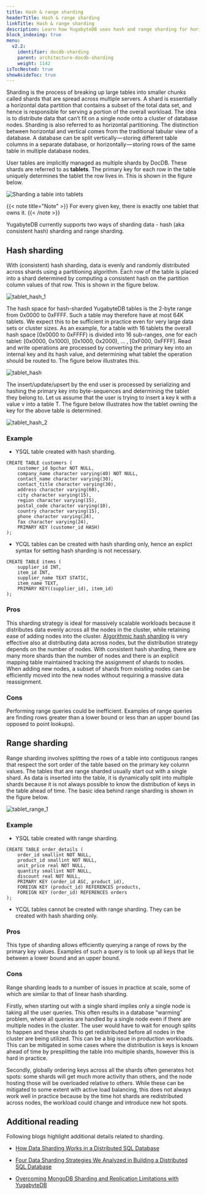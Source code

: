 ```yaml
---
title: Hash & range sharding
headerTitle: Hash & range sharding
linkTitle: Hash & range sharding
description: Learn how YugabyteDB uses hash and range sharding for horizontal scaling.
block_indexing: true
menu:
  v2.2:
    identifier: docdb-sharding
    parent: architecture-docdb-sharding
    weight: 1142
isTocNested: true
showAsideToc: true
---
```


Sharding is the process of breaking up large tables into smaller chunks called shards that are spread across multiple servers. A shard is essentially a horizontal data partition that contains a subset of the total data set, and hence is responsible for serving a portion of the overall workload. The idea is to distribute data that can’t fit on a single node onto a cluster of database nodes. Sharding is also referred to as horizontal partitioning. The distinction between horizontal and vertical comes from the traditional tabular view of a database. A database can be split vertically — storing different table columns in a separate database, or horizontally — storing rows of the same table in multiple database nodes.


User tables are implicitly managed as multiple shards by DocDB. These shards are referred to as **tablets**. The primary key for each row in the table uniquely determines the tablet the row lives in. This is shown in the figure below.

![Sharding a table into tablets](/images/architecture/partitioning-table-into-tablets.png)

{{< note title="Note" >}}
For every given key, there is exactly one tablet that owns it.
{{< /note >}}

YugabyteDB currently supports two ways of sharding data - hash (aka consistent hash) sharding and range sharding.

## Hash sharding

With (consistent) hash sharding, data is evenly and randomly distributed across shards using a partitioning algorithm. Each row of the table is placed into a shard determined by computing a consistent hash on the partition column values of that row. This is shown in the figure below.

![tablet_hash_1](/images/architecture/tablet_hash_1.png)

The hash space for hash-sharded YugabyteDB tables is the 2-byte range from 0x0000 to 0xFFFF. Such
a table may therefore have at most 64K tablets. We expect this to be sufficient in practice even for
very large data sets or cluster sizes. As an example, for a table with 16 tablets the overall hash space [0x0000 to 0xFFFF) is divided into 16 sub-ranges, one for each tablet:  [0x0000, 0x1000), [0x1000, 0x2000), … , [0xF000, 0xFFFF]. Read and write operations are processed by converting the primary key into an internal key and its hash value, and determining what tablet the operation should be routed to. The figure below illustrates this.

![tablet_hash](/images/architecture/tablet_hash.png)

The insert/update/upsert by the end user is processed by serializing and hashing the primary key into byte-sequences and determining the tablet they belong to. Let us assume that the user is trying to insert a key k with a value v into a table T. The figure below illustrates how the tablet owning the key for the above table is determined.

![tablet_hash_2](/images/architecture/tablet_hash_2.png)

### Example

- YSQL table created with hash sharding.

```postgres
CREATE TABLE customers (
    customer_id bpchar NOT NULL,
    company_name character varying(40) NOT NULL,
    contact_name character varying(30),
    contact_title character varying(30),
    address character varying(60),
    city character varying(15),
    region character varying(15),
    postal_code character varying(10),
    country character varying(15),
    phone character varying(24),
    fax character varying(24),
    PRIMARY KEY (customer_id HASH)
);
```

- YCQL tables can be created with hash sharding only, hence an explict syntax for setting hash sharding is not necessary.

```postgres
CREATE TABLE items (
	supplier_id INT,
    item_id INT,
    supplier_name TEXT STATIC,
    item_name TEXT,
    PRIMARY KEY((supplier_id), item_id)
);
```

### Pros
This sharding strategy is ideal for massively scalable workloads because it distributes data evenly across all the nodes in the cluster, while retaining ease of adding nodes into the cluster. [Algorithmic hash sharding](https://blog.yugabyte.com/four-data-sharding-strategies-we-analyzed-in-building-a-distributed-sql-database/) is very effective also at distributing data across nodes, but the distribution strategy depends on the number of nodes. With consistent hash sharding, there are many more shards than the number of nodes and there is an explicit mapping table maintained tracking the assignment of shards to nodes. When adding new nodes, a subset of shards from existing nodes can be efficiently moved into the new nodes without requiring a massive data reassignment.

### Cons
Performing range queries could be inefficient. Examples of range queries are finding rows greater than a lower bound or less than an upper bound (as opposed to point lookups).

## Range sharding

Range sharding involves splitting the rows of a table into contiguous ranges that respect the sort order of the table based on the primary key column values. The tables that are range sharded usually start out with a single shard. As data is inserted into the table, it is dynamically split into multiple shards because it is not always possible to know the distribution of keys in the table ahead of time. The basic idea behind range sharding is shown in the figure below.

![tablet_range_1](/images/architecture/tablet_range_1.png)

### Example

- YSQL table created with range sharding.

```postgres
CREATE TABLE order_details (
    order_id smallint NOT NULL,
    product_id smallint NOT NULL,
    unit_price real NOT NULL,
    quantity smallint NOT NULL,
    discount real NOT NULL,
    PRIMARY KEY (order_id ASC, product_id),
    FOREIGN KEY (product_id) REFERENCES products,
    FOREIGN KEY (order_id) REFERENCES orders
);
```

- YCQL tables cannot be created with range sharding. They can be created with hash sharding only.

### Pros
This type of sharding allows efficiently querying a range of rows by the primary key values. Examples of such a query is to look up all keys that lie between a lower bound and an upper bound.

### Cons
Range sharding leads to a number of issues in practice at scale, some of which are similar to that of linear hash sharding.

Firstly, when starting out with a single shard implies only a single node is taking all the user queries. This often results in a database “warming” problem, where all queries are handled by a single node even if there are multiple nodes in the cluster. The user would have to wait for enough splits to happen and these shards to get redistributed before all nodes in the cluster are being utilized. This can be a big issue in production workloads. This can be mitigated in some cases where the distribution is keys is known ahead of time by presplitting the table into multiple shards, however this is hard in practice.

Secondly, globally ordering keys across all the shards often generates hot spots: some shards will get much more activity than others, and the node hosting those will be overloaded relative to others. While these can be mitigated to some extent with active load balancing, this does not always work well in practice because by the time hot shards are redistributed across nodes, the workload could change and introduce new hot spots.

## Additional reading

Following blogs highlight additional details related to sharding.

- [How Data Sharding Works in a Distributed SQL Database](https://blog.yugabyte.com/how-data-sharding-works-in-a-distributed-sql-database/)

- [Four Data Sharding Strategies We Analyzed in Building a Distributed SQL Database](https://blog.yugabyte.com/four-data-sharding-strategies-we-analyzed-in-building-a-distributed-sql-database/)

- [Overcoming MongoDB Sharding and Replication Limitations with YugabyteDB](https://blog.yugabyte.com/overcoming-mongodb-sharding-and-replication-limitations-with-yugabyte-db/)


